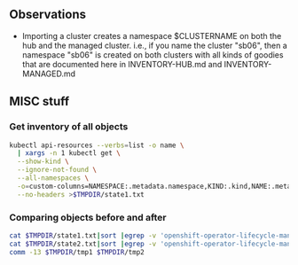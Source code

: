 ## Observations
- Importing a cluster creates a namespace $CLUSTERNAME on both the hub and the managed cluster.  i.e., if you name the cluster "sb06", then a namespace "sb06" is created on both clusters with all kinds of goodies that are documented here in INVENTORY-HUB.md and INVENTORY-MANAGED.md



## MISC stuff
### Get inventory of all objects
```bash
kubectl api-resources --verbs=list -o name \
  | xargs -n 1 kubectl get \
  --show-kind \
  --ignore-not-found \
  --all-namespaces \
  -o=custom-columns=NAMESPACE:.metadata.namespace,KIND:.kind,NAME:.metadata.name,VERISION:.metadata.resourceVersion,CREATED:.metadata.creationTimestamp \
  --no-headers >$TMPDIR/state1.txt
```
### Comparing objects before and after
```bash
cat $TMPDIR/state1.txt|sort |egrep -v 'openshift-operator-lifecycle-manager|ldap-group-sync| Event '|awk '{print $1,$2,$3}' >$TMPDIR/tmp1
cat $TMPDIR/state2.txt|sort |egrep -v 'openshift-operator-lifecycle-manager|ldap-group-sync| Event '|awk '{print $1,$2,$3}' >$TMPDIR/tmp2
comm -13 $TMPDIR/tmp1 $TMPDIR/tmp2
```
